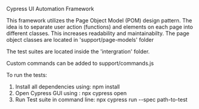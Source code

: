 Cypress UI Automation Framework

This framework utilizes the Page Object Model (POM) design pattern. The idea is to separate user action (functions) and elements on each page into different classes. This increases readability and maintainabilty. The page object classes are located in 'support/page-models' folder

The test suites are located inside the 'intergration' folder.

Custom commands can be added to support/commands.js

To run the tests:

1. Install all dependencies using: npm install
2. Open Cypress GUI using : npx cypress open
3. Run Test suite in command line: npx cypress run --spec path-to-test